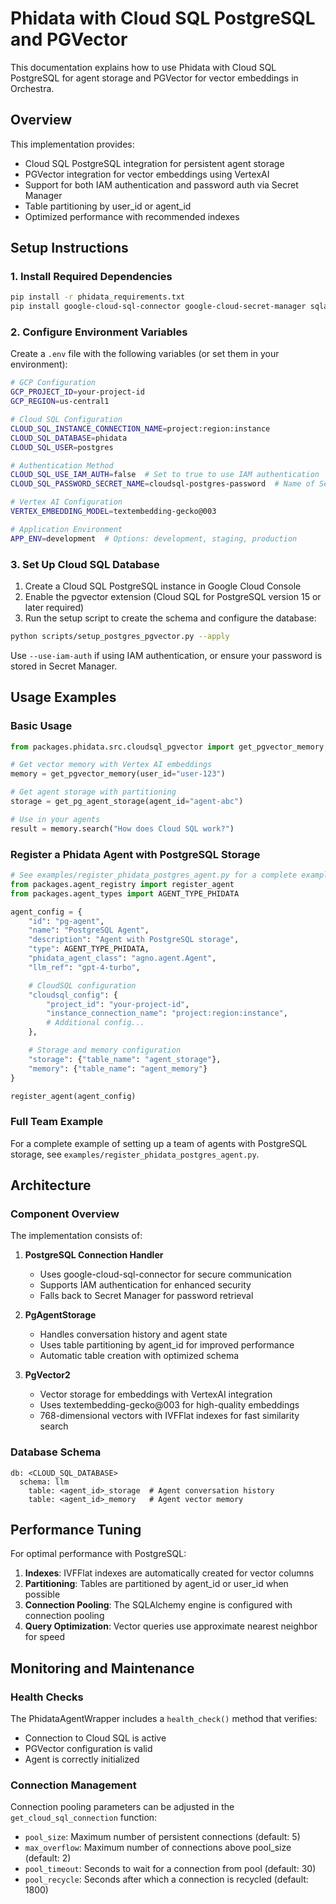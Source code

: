 # Phidata with Cloud SQL PostgreSQL and PGVector

This documentation explains how to use Phidata with Cloud SQL PostgreSQL for agent storage and PGVector for vector embeddings in Orchestra.

## Overview

This implementation provides:

- Cloud SQL PostgreSQL integration for persistent agent storage
- PGVector integration for vector embeddings using VertexAI
- Support for both IAM authentication and password auth via Secret Manager
- Table partitioning by user_id or agent_id
- Optimized performance with recommended indexes

## Setup Instructions

### 1. Install Required Dependencies

```bash
pip install -r phidata_requirements.txt
pip install google-cloud-sql-connector google-cloud-secret-manager sqlalchemy pg8000
```

### 2. Configure Environment Variables

Create a `.env` file with the following variables (or set them in your environment):

```bash
# GCP Configuration
GCP_PROJECT_ID=your-project-id
GCP_REGION=us-central1

# Cloud SQL Configuration
CLOUD_SQL_INSTANCE_CONNECTION_NAME=project:region:instance
CLOUD_SQL_DATABASE=phidata
CLOUD_SQL_USER=postgres

# Authentication Method
CLOUD_SQL_USE_IAM_AUTH=false  # Set to true to use IAM authentication
CLOUD_SQL_PASSWORD_SECRET_NAME=cloudsql-postgres-password  # Name of Secret Manager secret

# Vertex AI Configuration
VERTEX_EMBEDDING_MODEL=textembedding-gecko@003

# Application Environment
APP_ENV=development  # Options: development, staging, production
```

### 3. Set Up Cloud SQL Database

1. Create a Cloud SQL PostgreSQL instance in Google Cloud Console
2. Enable the pgvector extension (Cloud SQL for PostgreSQL version 15 or later required)
3. Run the setup script to create the schema and configure the database:

```bash
python scripts/setup_postgres_pgvector.py --apply
```

Use `--use-iam-auth` if using IAM authentication, or ensure your password is stored in Secret Manager.

## Usage Examples

### Basic Usage

```python
from packages.phidata.src.cloudsql_pgvector import get_pgvector_memory, get_pg_agent_storage

# Get vector memory with Vertex AI embeddings
memory = get_pgvector_memory(user_id="user-123")

# Get agent storage with partitioning
storage = get_pg_agent_storage(agent_id="agent-abc")

# Use in your agents
result = memory.search("How does Cloud SQL work?")
```

### Register a Phidata Agent with PostgreSQL Storage

```python
# See examples/register_phidata_postgres_agent.py for a complete example
from packages.agent_registry import register_agent
from packages.agent_types import AGENT_TYPE_PHIDATA

agent_config = {
    "id": "pg-agent",
    "name": "PostgreSQL Agent",
    "description": "Agent with PostgreSQL storage",
    "type": AGENT_TYPE_PHIDATA,
    "phidata_agent_class": "agno.agent.Agent",
    "llm_ref": "gpt-4-turbo",

    # CloudSQL configuration
    "cloudsql_config": {
        "project_id": "your-project-id",
        "instance_connection_name": "project:region:instance",
        # Additional config...
    },

    # Storage and memory configuration
    "storage": {"table_name": "agent_storage"},
    "memory": {"table_name": "agent_memory"}
}

register_agent(agent_config)
```

### Full Team Example

For a complete example of setting up a team of agents with PostgreSQL storage, see `examples/register_phidata_postgres_agent.py`.

## Architecture

### Component Overview

The implementation consists of:

1. **PostgreSQL Connection Handler**

   - Uses google-cloud-sql-connector for secure communication
   - Supports IAM authentication for enhanced security
   - Falls back to Secret Manager for password retrieval

2. **PgAgentStorage**

   - Handles conversation history and agent state
   - Uses table partitioning by agent_id for improved performance
   - Automatic table creation with optimized schema

3. **PgVector2**
   - Vector storage for embeddings with VertexAI integration
   - Uses textembedding-gecko@003 for high-quality embeddings
   - 768-dimensional vectors with IVFFlat indexes for fast similarity search

### Database Schema

```
db: <CLOUD_SQL_DATABASE>
  schema: llm
    table: <agent_id>_storage  # Agent conversation history
    table: <agent_id>_memory   # Agent vector memory
```

## Performance Tuning

For optimal performance with PostgreSQL:

1. **Indexes**: IVFFlat indexes are automatically created for vector columns
2. **Partitioning**: Tables are partitioned by agent_id or user_id when possible
3. **Connection Pooling**: The SQLAlchemy engine is configured with connection pooling
4. **Query Optimization**: Vector queries use approximate nearest neighbor for speed

## Monitoring and Maintenance

### Health Checks

The PhidataAgentWrapper includes a `health_check()` method that verifies:

- Connection to Cloud SQL is active
- PGVector configuration is valid
- Agent is correctly initialized

### Connection Management

Connection pooling parameters can be adjusted in the `get_cloud_sql_connection` function:

- `pool_size`: Maximum number of persistent connections (default: 5)
- `max_overflow`: Maximum number of connections above pool_size (default: 2)
- `pool_timeout`: Seconds to wait for a connection from pool (default: 30)
- `pool_recycle`: Seconds after which a connection is recycled (default: 1800)
